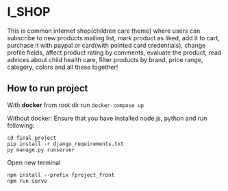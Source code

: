# I_SHOP
This is common internet shop(children care theme) where users can subscribe to new products mailing list, mark product as liked, add it to cart, purchase it with paypal or card(with pointed card credentials), change profile fields, affect product rating by comments, evaluate the product, read advices about child health care, filter products by brand, price range, category, colors and all these together!

## How to run project
With **docker** from root dir run `docker-compose up`

Without docker:
Ensure that you have installed node.js, python and run following:
```
cd final_project
pip install -r django_requirements.txt
py manage.py runserver
```
Open new terminal
```
npm install --prefix fproject_front
npm run serve
```
